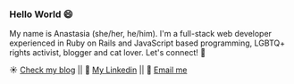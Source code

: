 ### Hello World 😄

My name is Anastasia (she/her, he/him). I'm a full-stack web developer experienced in Ruby on Rails and JavaScript based programming, LGBTQ+ rights activist, blogger and cat lover. Let's connect! :rainbow:

:sunny: <a href="https://medium.com/@anastasiaorlova7">Check my blog</a> || :blue_book: <a href="https://www.linkedin.com/in/anastasiaorlova88/">My Linkedin</a> || :email: <a href="mailto:anastasia.orlova1612@gmail.com">Email me</a>




